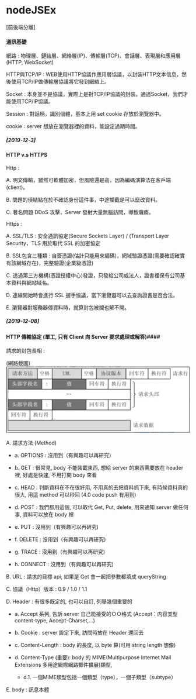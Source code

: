 # nodeJSEx
[前後端分離]

#### 通訊基礎 ####
網路 : 物理層、鏈結層、網絡層(IP)、傳輸層(TCP)、會話層、表現層和應用層(HTTP, WebSocket)

HTTP與TCP/IP : WEB使用HTTP協議作應用層協議，以封裝HTTP文本信息，然後使用TCP/IP做傳輸層協議將它發到網絡上。

Socket : 本身並不是協議，實際上是對TCP/IP協議的封裝。通過Socket，我們才能使用TCP/IP協議。

Session : 對話柄，識別個體，基本上用 set cookie 存放於瀏覽器中。

cookie : server 想放在瀏覽器裡的資料，能設定過期時間。


##### [2019-12-3] #####
#### HTTP v.s HTTPS ####
Http : 

A. 明文傳輸，雖然可軟體加密，但風險還是高，因為編碼演算法在客戶端(client)。

B. 問題的偵結點在於不確認身份這件事，中途攔截是可以竄改資料。

C. 著名問題 DDoS 攻擊，Server 發射大量無腦訪問，導致癱瘓。

Https :

A. SSL/TLS : 安全通訊協定(Secure Sockets Layer) / (Transport Layer Security，TLS 用於取代 SSL 的加密協定

B. SSL包含三種類 : 自簽憑證(估計只能用來編碼)，網域驗證憑證(需要確認確實有該網域存在)，完整驗證(企業級憑證)

C. 透過第三方機構(憑證授權中心)發證，只發給公司或法人，證書裡保有公司基本資料與網站域名。

D. 連線開始時會進行 SSL 握手協議，當下瀏覽器可以去查詢證書是否合法。

E. 瀏覽器對服務器傳資料時，就算封包被攔也解不開。


##### [2019-12-08] #####
#### HTTP 傳輸協定 (單工, 只有 Client 向 Server 要求處理或解答)####

請求的封包長相 :

(網路截圖)
![image](https://github.com/chienyuan-su/nodeJSEx/blob/master/images/httpRequest.png)

A. 請求方法 (Method)
  
  - a. OPTIONS : 沒用到（有興趣可以再研究）

  - b. GET : 很常見, body 不能裝載東西, 想給 server 的東西需要放在 header 裡, 好處是快速, 不用打開 body 來看 

  - c. HEAD : 判斷資料在不在很好用, 不用真的去把資料抓下來, 有時候資料真的很大, 用這 method 可以秒回 (4.0 code push 有用到)

  - d. POST : 我們都用這個, 可以取代 Get, Put, delete, 用來通知 server 做任何事, 資料可以放在 body 裡

  - e. PUT : 沒用到（有興趣可以再研究)

  - f. DELETE : 沒用到（有興趣可以再研究)

  - g. TRACE : 沒用到（有興趣可以再研究)

  - h. CONNECT : 沒用到（有興趣可以再研究)
  
B. URL : 請求的目標 api, 如果是 Get 會一起把參數都填成 queryString

C. 協議（Http）版本 : 0.9 / 1.0 / 1.1

D. Header : 有很多既定的, 也可以自訂, 列舉幾個重要的

  - a. Accept 系列, 告訴 server 自己能接受的ＯＯ格式 (Accept：内容类型 content-type, Accept-Charset,...)
  
  - b. Cookie : server 設定下來, 訪問時放在 Header 還回去
  
  - c. Content-Length : body 的長度, 以 byte 算(可用 string length 想像)
  
  - d. Content-Type (重要): body 的 MIME(Multipurpose Internet Mail Extensions 多用途網際網路郵件擴展)類型,
  
      * d.1. 一個MIME類型包括一個類型（type），一個子類型（subtype）

E. body : 訊息本體

